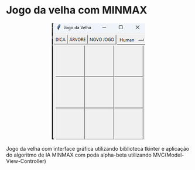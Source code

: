 # Jogo da velha com MINMAX

<p align="center">
  <img src='https://github.com/Dnzer/Jogo-da-velhaMINMAX/blob/main/Captura%20de%20tela%202024-08-15%20224330.png'>
</p>


Jogo da velha com interface gráfica utilizando biblioteca tkinter e aplicação do algoritmo de IA MINMAX com poda alpha-beta
utilizando MVC(Model-View-Controller)
